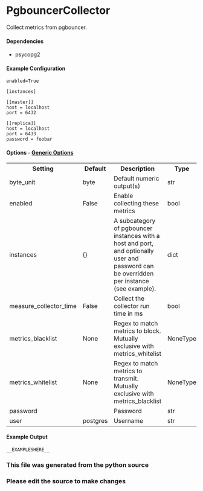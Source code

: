 PgbouncerCollector
=====

Collect metrics from pgbouncer.

#### Dependencies

 * psycopg2

#### Example Configuration

```
enabled=True

[instances]

[[master]]
host = localhost
port = 6432

[[replica]]
host = localhost
port = 6433
password = foobar
```


#### Options - [Generic Options](Configuration)

<table><tr><th>Setting</th><th>Default</th><th>Description</th><th>Type</th></tr>
<tr><td>byte_unit</td><td>byte</td><td>Default numeric output(s)</td><td>str</td></tr>
<tr><td>enabled</td><td>False</td><td>Enable collecting these metrics</td><td>bool</td></tr>
<tr><td>instances</td><td>{}</td><td>A subcategory of pgbouncer instances with a host and port, and optionally user and password can be overridden per instance (see example).</td><td>dict</td></tr>
<tr><td>measure_collector_time</td><td>False</td><td>Collect the collector run time in ms</td><td>bool</td></tr>
<tr><td>metrics_blacklist</td><td>None</td><td>Regex to match metrics to block. Mutually exclusive with metrics_whitelist</td><td>NoneType</td></tr>
<tr><td>metrics_whitelist</td><td>None</td><td>Regex to match metrics to transmit. Mutually exclusive with metrics_blacklist</td><td>NoneType</td></tr>
<tr><td>password</td><td></td><td>Password</td><td>str</td></tr>
<tr><td>user</td><td>postgres</td><td>Username</td><td>str</td></tr>
</table>

#### Example Output

```
__EXAMPLESHERE__
```

### This file was generated from the python source
### Please edit the source to make changes

